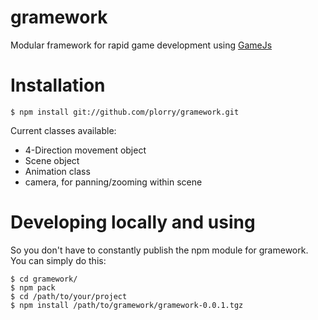 gramework
=========

Modular framework for rapid game development using [GameJs](http://gamejs.org/)

Installation
===

    $ npm install git://github.com/plorry/gramework.git

Current classes available:
- 4-Direction movement object
- Scene object
- Animation class
- camera, for panning/zooming within scene

Developing locally and using
===

So you don't have to constantly publish the npm module for gramework. You can
simply do this:

    $ cd gramework/
    $ npm pack
    $ cd /path/to/your/project
    $ npm install /path/to/gramework/gramework-0.0.1.tgz
